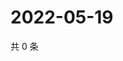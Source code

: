 # 2022-05-19

共 0 条

<!-- BEGIN WEIBO -->
<!-- 最后更新时间 Thu May 19 2022 10:54:29 GMT+0800 (China Standard Time) -->

<!-- END WEIBO -->
